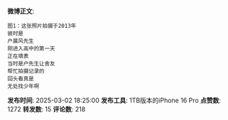 **微博正文**: 
```
图1：这张照片拍摄于2013年
彼时是
户晨风先生
刚进入高中的第一天
正在填表
当时是户先生让舍友
帮忙拍摄记录的
回头看真是
无处找少年啊
```
**发布时间**: 2025-03-02 18:25:00
**发布工具**: 1TB版本的iPhone 16 Pro
**点赞数**: 1272
**转发数**: 15
**评论数**: 218
